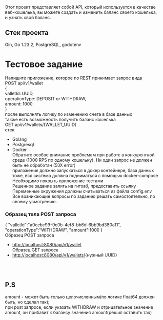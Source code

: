 Этот проект представляет собой API, который используется в качестве веб-кошелька, вы можете создать и изменить баланс своего кошелька, и узнать свой баланс.<br>
## Стек проекта
Gin, Go 1.23.2, PostgreSQL, godotenv 
# Тестовое задание

Напишите приложение, которое по REST принимает запрос вида<br>
 POST api/v1/wallet<br>
{<br>
valletId: UUID,<br>
operationType: DEPOSIT or WITHDRAW,<br>
amount: 1000<br>
}<br>
после выполнять логику по изменению счета в базе данных<br>
также есть возможность получить баланс кошелька<br>
GET api/v1/wallets/{WALLET_UUID}<br>
стек:<br>
* Golang<br>
* Postgresql<br>
* Docker<br>
Обратите особое внимание проблемам при работе в конкурентной среде (1000 RPS по одному кошельку). Ни один запрос не должен быть не обработан (50Х error)<br>
приложение должно запускаться в докер контейнере, база данных тоже, вся система должна подниматься с помощью docker-compose<br>
Необходимо покрыть приложение тестами<br>
Решенное задание залить на гитхаб, предоставить ссылку<br>
Переменные окружения должны считываться из файла config.env<br>
Все возникающие вопросы по заданию решать самостоятельно, по своему усмотрению.<br>
### Образец тела POST запроса

{
    "valletId":"a0eebc99-9c0b-4ef8-bb6d-6bb9bd380a11",
    "operationType":"WITHDRAW",
    "amount":1000
}<br>
Образец POST запроса<br>
- [http://localhost:8080/api/v1/wallet](http://localhost:8080/api/v1/wallet)<br>
Образец GET запроса<br>
- [http://localhost:8080/api/v1/wallets/](http://localhost:8080/api/v1/wallets/){нужный UUID}
<br>
<br>

## P.S
amount  - может быть только целочисленным(по логике float64 должен быть, но сделал так);<br>
при post запросе, если указать WITHDRAW и отрицательное значение amount, он прибавит к балансу значения amount(решил оставить так)
